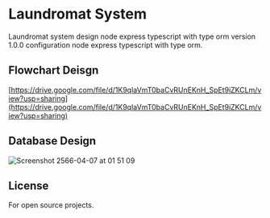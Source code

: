 # Laundromat System

Laundromat system design node express typescript with type orm version 1.0.0 configuration node express typescript with type orm.

## Flowchart Deisgn

[https://drive.google.com/file/d/1K9qlaVmT0baCvRUnEKnH_SpEt9iZKCLm/view?usp=sharing](https://drive.google.com/file/d/1K9qlaVmT0baCvRUnEKnH_SpEt9iZKCLm/view?usp=sharing)

## Database Design

![Screenshot 2566-04-07 at 01 51 09](https://user-images.githubusercontent.com/8687761/230469235-28c7a368-2011-45ce-a83b-9e11ac2450a3.png)

## License
For open source projects.
